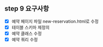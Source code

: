 ## step 9 요구사항
- [x] 예약 페이지 파일 new-reservation.html로 수정
- [x] 테이블 스키마 제정의 
- [x] 예약 클래스 수정
- [x] 예약 쿼리 수정